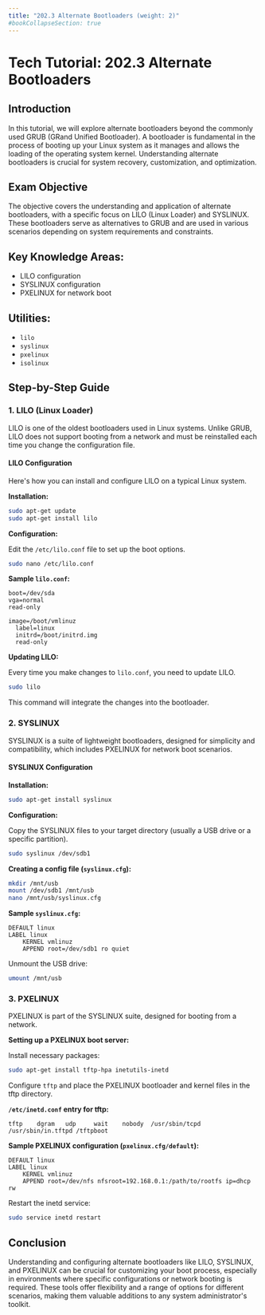 ```yaml
---
title: "202.3 Alternate Bootloaders (weight: 2)"
#bookCollapseSection: true
---
```


# Tech Tutorial: 202.3 Alternate Bootloaders

## Introduction

In this tutorial, we will explore alternate bootloaders beyond the commonly used GRUB (GRand Unified Bootloader). A bootloader is fundamental in the process of booting up your Linux system as it manages and allows the loading of the operating system kernel. Understanding alternate bootloaders is crucial for system recovery, customization, and optimization.

## Exam Objective

The objective covers the understanding and application of alternate bootloaders, with a specific focus on LILO (Linux Loader) and SYSLINUX. These bootloaders serve as alternatives to GRUB and are used in various scenarios depending on system requirements and constraints.

## Key Knowledge Areas:
- LILO configuration
- SYSLINUX configuration
- PXELINUX for network boot

## Utilities:
- `lilo`
- `syslinux`
- `pxelinux`
- `isolinux`

## Step-by-Step Guide

### 1. LILO (Linux Loader)

LILO is one of the oldest bootloaders used in Linux systems. Unlike GRUB, LILO does not support booting from a network and must be reinstalled each time you change the configuration file.

#### LILO Configuration

Here's how you can install and configure LILO on a typical Linux system.

**Installation:**

```bash
sudo apt-get update
sudo apt-get install lilo
```

**Configuration:**

Edit the `/etc/lilo.conf` file to set up the boot options.

```bash
sudo nano /etc/lilo.conf
```

**Sample `lilo.conf`:**

```plaintext
boot=/dev/sda
vga=normal
read-only

image=/boot/vmlinuz
  label=linux
  initrd=/boot/initrd.img
  read-only
```

**Updating LILO:**

Every time you make changes to `lilo.conf`, you need to update LILO.

```bash
sudo lilo
```

This command will integrate the changes into the bootloader.

### 2. SYSLINUX

SYSLINUX is a suite of lightweight bootloaders, designed for simplicity and compatibility, which includes PXELINUX for network boot scenarios.

#### SYSLINUX Configuration

**Installation:**

```bash
sudo apt-get install syslinux
```

**Configuration:**

Copy the SYSLINUX files to your target directory (usually a USB drive or a specific partition).

```bash
sudo syslinux /dev/sdb1
```

**Creating a config file (`syslinux.cfg`):**

```bash
mkdir /mnt/usb
mount /dev/sdb1 /mnt/usb
nano /mnt/usb/syslinux.cfg
```

**Sample `syslinux.cfg`:**

```plaintext
DEFAULT linux
LABEL linux
    KERNEL vmlinuz
    APPEND root=/dev/sdb1 ro quiet
```

Unmount the USB drive:

```bash
umount /mnt/usb
```

### 3. PXELINUX

PXELINUX is part of the SYSLINUX suite, designed for booting from a network.

**Setting up a PXELINUX boot server:**

Install necessary packages:

```bash
sudo apt-get install tftp-hpa inetutils-inetd
```

Configure `tftp` and place the PXELINUX bootloader and kernel files in the tftp directory.

**`/etc/inetd.conf` entry for tftp:**

```plaintext
tftp    dgram   udp     wait    nobody  /usr/sbin/tcpd  /usr/sbin/in.tftpd /tftpboot
```

**Sample PXELINUX configuration (`pxelinux.cfg/default`):**

```plaintext
DEFAULT linux
LABEL linux
    KERNEL vmlinuz
    APPEND root=/dev/nfs nfsroot=192.168.0.1:/path/to/rootfs ip=dhcp rw
```

Restart the inetd service:

```bash
sudo service inetd restart
```

## Conclusion

Understanding and configuring alternate bootloaders like LILO, SYSLINUX, and PXELINUX can be crucial for customizing your boot process, especially in environments where specific configurations or network booting is required. These tools offer flexibility and a range of options for different scenarios, making them valuable additions to any system administrator's toolkit.